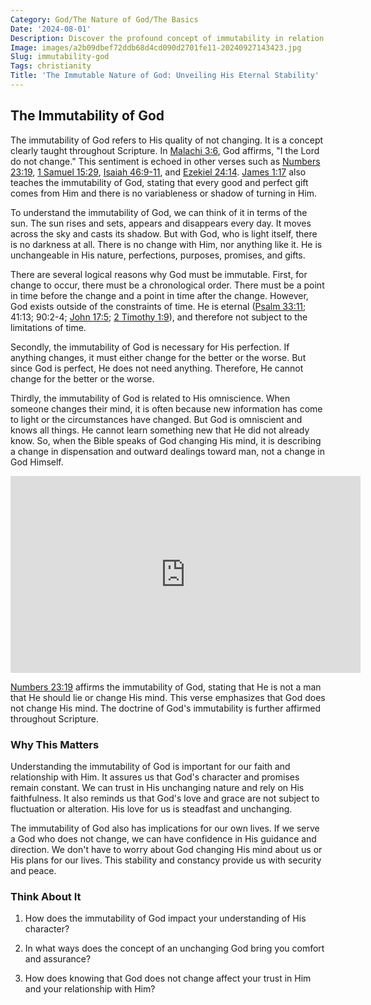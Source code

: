```yaml
---
Category: God/The Nature of God/The Basics
Date: '2024-08-01'
Description: Discover the profound concept of immutability in relation to God and how it shapes our understanding of divine nature and attributes. Explore the implications of this theological principle in faith and philosophy.
Image: images/a2b09dbef72ddb68d4cd090d2701fe11-20240927143423.jpg
Slug: immutability-god
Tags: christianity
Title: 'The Immutable Nature of God: Unveiling His Eternal Stability'
---
```


## The Immutability of God

The immutability of God refers to His quality of not changing. It is a concept clearly taught throughout Scripture. In [Malachi 3:6](https://www.bibleref.com/Malachi/3/Malachi-3-6.html), God affirms, "I the Lord do not change." This sentiment is echoed in other verses such as [Numbers 23:19](https://www.bibleref.com/Numbers/23/Numbers-23-19.html), [1 Samuel 15:29](https://www.bibleref.com/1-Samuel/15/1-Samuel-15-29.html), [Isaiah 46:9-11](https://www.bibleref.com/Isaiah/46/Isaiah-46-9.html), and [Ezekiel 24:14](https://www.bibleref.com/Ezekiel/24/Ezekiel-24-14.html). [James 1:17](https://www.bibleref.com/James/1/James-1-17.html) also teaches the immutability of God, stating that every good and perfect gift comes from Him and there is no variableness or shadow of turning in Him.

To understand the immutability of God, we can think of it in terms of the sun. The sun rises and sets, appears and disappears every day. It moves across the sky and casts its shadow. But with God, who is light itself, there is no darkness at all. There is no change with Him, nor anything like it. He is unchangeable in His nature, perfections, purposes, promises, and gifts.

There are several logical reasons why God must be immutable. First, for change to occur, there must be a chronological order. There must be a point in time before the change and a point in time after the change. However, God exists outside of the constraints of time. He is eternal ([Psalm 33:11](https://www.bibleref.com/Psalm/33/Psalm-33-11.html); 41:13; 90:2-4; [John 17:5](https://www.bibleref.com/John/17/John-17-5.html); [2 Timothy 1:9](https://www.bibleref.com/2-Timothy/1/2-Timothy-1-9.html)), and therefore not subject to the limitations of time.

Secondly, the immutability of God is necessary for His perfection. If anything changes, it must either change for the better or the worse. But since God is perfect, He does not need anything. Therefore, He cannot change for the better or the worse.

Thirdly, the immutability of God is related to His omniscience. When someone changes their mind, it is often because new information has come to light or the circumstances have changed. But God is omniscient and knows all things. He cannot learn something new that He did not already know. So, when the Bible speaks of God changing His mind, it is describing a change in dispensation and outward dealings toward man, not a change in God Himself.


<iframe width="560" height="315" src="https://www.youtube.com/embed/pvhBX_5z0fw" frameborder="0" allow="autoplay; encrypted-media" allowfullscreen></iframe>


[Numbers 23:19](https://www.bibleref.com/Numbers/23/Numbers-23-19.html) affirms the immutability of God, stating that He is not a man that He should lie or change His mind. This verse emphasizes that God does not change His mind. The doctrine of God's immutability is further affirmed throughout Scripture.

### Why This Matters

Understanding the immutability of God is important for our faith and relationship with Him. It assures us that God's character and promises remain constant. We can trust in His unchanging nature and rely on His faithfulness. It also reminds us that God's love and grace are not subject to fluctuation or alteration. His love for us is steadfast and unchanging.

The immutability of God also has implications for our own lives. If we serve a God who does not change, we can have confidence in His guidance and direction. We don't have to worry about God changing His mind about us or His plans for our lives. This stability and constancy provide us with security and peace.

### Think About It

1. How does the immutability of God impact your understanding of His character?

2. In what ways does the concept of an unchanging God bring you comfort and assurance?

3. How does knowing that God does not change affect your trust in Him and your relationship with Him?